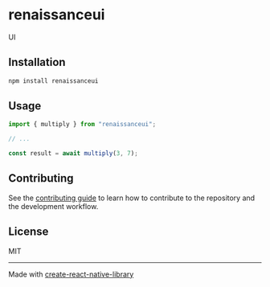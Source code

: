 # renaissanceui
UI
## Installation

```sh
npm install renaissanceui
```

## Usage

```js
import { multiply } from "renaissanceui";

// ...

const result = await multiply(3, 7);
```

## Contributing

See the [contributing guide](CONTRIBUTING.md) to learn how to contribute to the repository and the development workflow.

## License

MIT

---

Made with [create-react-native-library](https://github.com/callstack/react-native-builder-bob)
